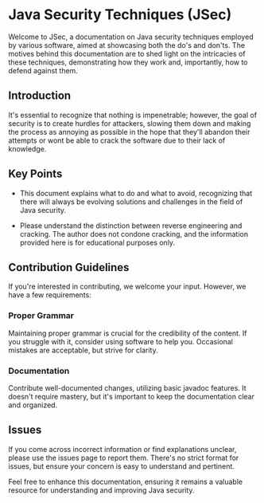 # Java Security Techniques  (JSec)

Welcome to JSec, a documentation on Java security techniques employed by various software, aimed at showcasing both the do's and don'ts. The motives behind this documentation are to shed light on the intricacies of these techniques, demonstrating how they work and, importantly, how to defend against them.

## Introduction

It's essential to recognize that nothing is impenetrable; however, the goal of security is to create hurdles for attackers, slowing them down and making the process as annoying as possible in the hope that they'll abandon their attempts or wont be able to crack the software due to their lack of knowledge.

## Key Points

- This document explains what to do and what to avoid, recognizing that there will always be evolving solutions and challenges in the field of Java security.

- Please understand the distinction between reverse engineering and cracking. The author does not condone cracking, and the information provided here is for educational purposes only.

## Contribution Guidelines

If you're interested in contributing, we welcome your input. However, we have a few requirements:

### Proper Grammar

Maintaining proper grammar is crucial for the credibility of the content. If you struggle with it, consider using software to help you. Occasional mistakes are acceptable, but strive for clarity.

### Documentation

Contribute well-documented changes, utilizing basic javadoc features. It doesn't require mastery, but it's important to keep the documentation clear and organized.

## Issues

If you come across incorrect information or find explanations unclear, please use the issues page to report them. There's no strict format for issues, but ensure your concern is easy to understand and pertinent.

Feel free to enhance this documentation, ensuring it remains a valuable resource for understanding and improving Java security.

